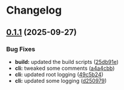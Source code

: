 # Changelog

## [0.1.1](https://github.com/jameswlane/test-turborepo/compare/v0.1.0...v0.1.1) (2025-09-27)


### Bug Fixes

* **build:** updated the build scripts ([25db91e](https://github.com/jameswlane/test-turborepo/commit/25db91eaa4a02642e78319a6c863c5db2f2cb7ab))
* **cli:** tweaked some comments ([a4a4cbb](https://github.com/jameswlane/test-turborepo/commit/a4a4cbb393ff0076dc7425b41bef9d71e984d4d7))
* **cli:** updated root logging ([49c5b24](https://github.com/jameswlane/test-turborepo/commit/49c5b24d15d848874dc1a387f10a4fa6b793cd9c))
* **cli:** updated some logging ([d250979](https://github.com/jameswlane/test-turborepo/commit/d250979b5bf01fc4d9a7212a7d539ae5e7966346))
